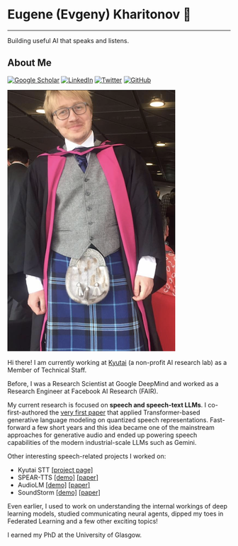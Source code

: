 # Eugene (Evgeny) Kharitonov 👋

---
Building useful AI that speaks and listens.

## About Me
[![Google Scholar](https://img.shields.io/badge/Google_Scholar-4285F4?style=for-the-badge&logo=google-scholar&logoColor=white)](https://scholar.google.com/citations?user=8PE1wjQAAAAJ&hl=en)
[![LinkedIn](https://img.shields.io/badge/LinkedIn-0077B5?style=for-the-badge&logo=linkedin&logoColor=white)](https://www.linkedin.com/in/eugene-kharitonov-29415214)
[![Twitter](https://img.shields.io/badge/Twitter-1DA1F2?style=for-the-badge&logo=twitter&logoColor=white)](https://x.com/n0mad_0)
[![GitHub](https://img.shields.io/badge/GitHub-100000?style=for-the-badge&logo=github&logoColor=white)](https://github.com/eugene-kharitonov)

<img src="photo.png" alt="My Photo">


Hi there! I am currently working at [Kyutai](https://kyutai.org) (a non-profit AI research lab) as a Member of Technical Staff.

Before, I was a Research Scientist at Google DeepMind and worked as a Research Engineer at Facebook AI Research (FAIR).

My current research is focused on **speech and speech-text LLMs**. I co-first-authored the [very first paper](https://aclanthology.org/2021.tacl-1.79/) that applied Transformer-based generative language modeling on quantized speech representations.
Fast-forward a few short years and this idea became one of the mainstream approaches for generative audio and ended up powering speech capabilities of the modern industrial-scale LLMs such as Gemini.

Other interesting speech-related projects I worked on:
* Kyutai STT [[project page]](https://kyutai.org/next/stt)
* SPEAR-TTS [[demo]](https://google-research.github.io/seanet/speartts/examples/) [[paper]](https://arxiv.org/abs/2302.03540)
* AudioLM [[demo]](https://google-research.github.io/seanet/audiolm/examples/) [[paper]](https://arxiv.org/abs/2209.03143)
* SoundStorm [[demo]](https://google-research.github.io/seanet/soundstorm/examples/) [[paper]](https://arxiv.org/abs/2305.09636)


Even earlier, I used to work on understanding the internal workings of deep learning models, studied communicating neural agents, dipped my toes in Federated Learning and a few other exciting topics!

I earned my PhD at the University of Glasgow.


